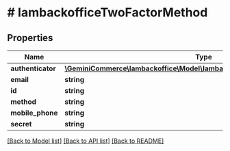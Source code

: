 # # IambackofficeTwoFactorMethod


## Properties 


Name | Type | Description | Notes
------------ | ------------- | ------------- | -------------
**authenticator**| [**\GeminiCommerce\Iambackoffice\Model\IambackofficeAuthenticatorConfiguration**](IambackofficeAuthenticatorConfiguration.md) |   | [optional]
**email**| **string** |   | [optional]
**id**| **string** |   | [optional]
**method**| **string** |   | [optional]
**mobile_phone**| **string** |   | [optional]
**secret**| **string** |   | [optional]


[[Back to Model list]](../../README.md#models) [[Back to API list]](../../README.md#endpoints) [[Back to README]](../../README.md)

